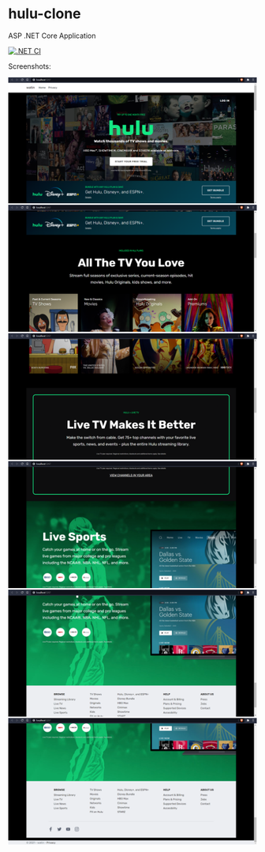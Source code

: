 # hulu-clone
ASP .NET Core Application

[![.NET CI](https://github.com/shikharvashistha/hulu-clone/actions/workflows/dotnet.yml/badge.svg?branch=main)](https://github.com/shikharvashistha/hulu-clone/actions/workflows/dotnet.yml)


Screenshots:

 ![FIRST](asserts/one.png)
 ![SECOND](asserts/two.png)
 ![THIRD](asserts/three.png)
 ![FOURTH](asserts/four.png)
 ![FIFTH](asserts/five.png)
 ![SIXTH](asserts/six.png)